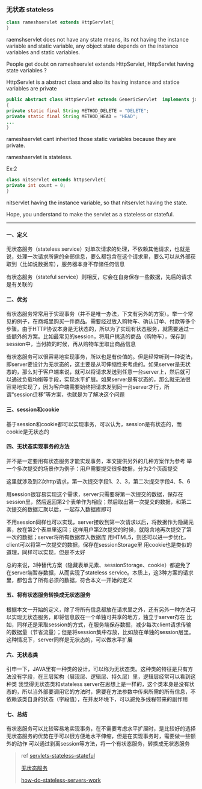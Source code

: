 ### 无状态 stateless

~~~java
class rameshservlet extends HttpServlet{ 
} 
~~~
raemshservlet does not have any state means, its not having the instance variable and static variable, any object state depends on the instance variables and static variables. 

People get doubt on rameshservlet extends HttpServlet, HttpServlet having state variables ? 

HttpServlet is a abstract class and also its having instance and statice variables are private 

~~~java
public abstract class HttpServlet extends GenericServlet  implements java.io.Serializable 
{ 
private static final String METHOD_DELETE = "DELETE"; 
private static final String METHOD_HEAD = "HEAD"; 
... 
} 
~~~
rameshservlet cant inherited those static variables because they are private. 

rameshservlet is stateless. 

Ex:2 
~~~java
class nitservlet extends httpservlet{ 
private int count = 0; 
} 
~~~

nitservlet having the instance variable, so that nitservlet having the state. 

Hope, you understand to make the servlet as a stateless or stateful.

---
#### 一、定义 

无状态服务（stateless service）对单次请求的处理，不依赖其他请求，也就是说，处理一次请求所需的全部信息，要么都包含在这个请求里，要么可以从外部获取到（比如说数据库），服务器本身不存储任何信息 

有状态服务（stateful service）则相反，它会在自身保存一些数据，先后的请求是有关联的 

#### 二、优劣 

有状态服务常常用于实现事务（并不是唯一办法，下文有另外的方案）。举一个常见的例子，在商城里购买一件商品。需要经过放入购物车、确认订单、付款等多个步骤。由于HTTP协议本身是无状态的，所以为了实现有状态服务，就需要通过一些额外的方案。比如最常见的session，将用户挑选的商品（购物车），保存到session中，当付款的时候，再从购物车里取出商品信息 

有状态服务可以很容易地实现事务，所以也是有价值的。但是经常听到一种说法，即server要设计为无状态的，这主要是从可伸缩性来考虑的。如果server是无状态的，那么对于客户端来说，就可以将请求发送到任意一台server上，然后就可以通过负载均衡等手段，实现水平扩展。如果server是有状态的，那么就无法很容易地实现了，因为客户端需要始终把请求发到同一台server才行，所谓“session迁移”等方案，也就是为了解决这个问题 

#### 三、session和cookie 

基于session和cookie都可以实现事务，可以认为，session是有状态的，而cookie是无状态的 

#### 四、无状态实现事务的方法 

并不是一定要用有状态服务才能实现事务，本文提供另外的几种方案作为参考 
举一个多次提交的场景作为例子：用户需要提交很多数据，分为2个页面提交 

 

这里就涉及到2次http请求，第一次提交字段1、2、3，第二次提交字段4、5、6 

用session很容易实现这个需求，server只需要将第一次提交的数据，保存在session里，然后返回第2个表单作为相应；然后取出第一次提交的数据，和第二次提交的数据汇聚以后，一起存入数据库即可 

不用session同样也可以实现，server接收到第一次请求以后，将数据作为隐藏元素，放在第2个表单里返回；这样用户第2次提交的时候，就隐含地再次提交了第一次的数据；server将所有数据存入数据库 
用HTML5，则还可以进一步优化，client可以将第一次提交的数据，保存在sessionStorage里 
用cookie也是类似的道理，同样可以实现，但是不太好 

总的来说，3种替代方案（隐藏表单元素、sessionStorage、cookie）都避免了在server端暂存数据，从而实现了stateless service。本质上，这3种方案的请求里，都包含了所有必须的数据，符合本文一开始的定义 

#### 五、将有状态服务转换成无状态服务 

根据本文一开始的定义，除了将所有信息都放在请求里之外，还有另外一种方法可以实现无状态服务，即将信息放在一个单独可共享的地方，独立于server存在 
比如，同样还是采取session的方式，在服务端保存数据，减少每次client请求传输的数据量（节省流量）；但是将session集中存放，比如放在单独的session层里。这种情况下，server同样是无状态的，可以做水平扩展 

 

#### 六、无状态类 

引申一下，JAVA里有一种类的设计，可以称为无状态类。这种类的特征是只有方法没有字段，在三层架构（展现层、逻辑层、持久层）里，逻辑层经常可以看到这种类 
我觉得无状态类和stateless server在思想上是一样的，这个类本身是没有状态的，所以当外部要调用它的方法时，需要在方法参数中传来所需的所有信息，不依赖该类自身的状态（字段值），在并发环境下，可以避免多线程带来的副作用 

#### 七、总结 

有状态服务可以比较容易地实现事务，在不需要考虑水平扩展时，是比较好的选择 
无状态服务的优势在于可以很方便地水平伸缩，但是在实现事务时，需要做一些额外的动作 
可以通过剥离session等方法，将一个有状态服务，转换成无状态服务 

>ref
>[servlets-stateless-stateful](https://coderanch.com/t/463910/java/servlets-stateless-stateful)
>
>[无状态服务](http://kyfxbl.iteye.com/blog/1831869)
>
>[how-do-stateless-servers-work](https://stackoverflow.com/questions/4495950/how-do-stateless-servers-work)